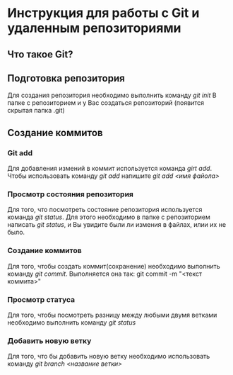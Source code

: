 # Инструкция для работы с Git и удаленным репозиториями

## Что такое Git? 

## Подготовка репозитория 
Для создания репозитория необходимо выполнить команду *git init*
В папке с репозиторием и у Вас создаться репозиторий (появится скрытая папка .git)

## Создание коммитов


### Git add
Для добавления измений в коммит используется команда *girt add*. 
Чтобы использовать команду *git add* напишите *git add <имя файола>*

### Просмотр состояния репозитория 
Для того, что посмотреть состояние репозитория используется команда *git status*.
Для этого необходимо в папке с репозиторием написать *git status*, 
и Вы увидите были ли измения в файлах, илии их не было.

### Создание коммитов
Для того, чтобы создать коммит(сохранение) необходимо выполнить команду *git commit*. 
Выполняется она так: git commit -m "<текст коммита>"

### Просмотр статуса
Для того, чтобы посмотреть разницу между любыми двумя ветками необходимо выполнить команду *git status*

### Добавить новую ветку
Для того, что бы добавить новую ветку необходимо использовать команду *git branch <название ветки>*